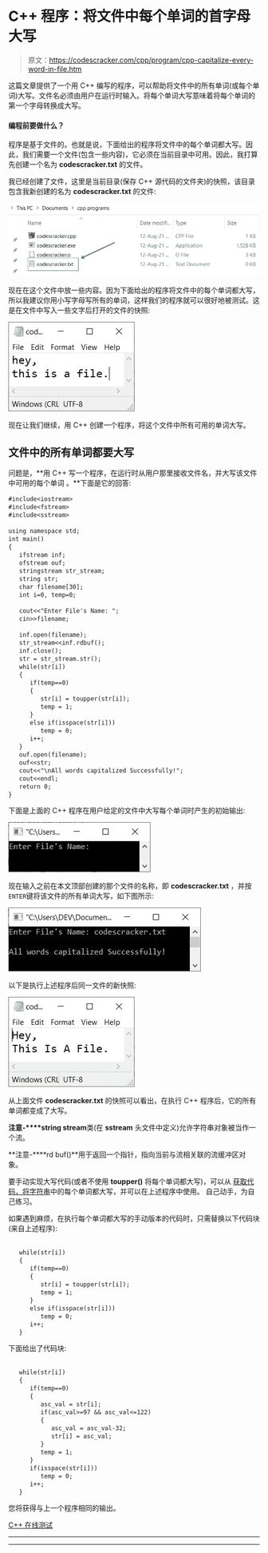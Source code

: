 # C++ 程序：将文件中每个单词的首字母大写

> 原文：<https://codescracker.com/cpp/program/cpp-capitalize-every-word-in-file.htm>

这篇文章提供了一个用 C++ 编写的程序，可以帮助将文件中的所有单词(或每个单词)大写。文件名必须由用户在运行时输入。将每个单词大写意味着将每个单词的第一个字母转换成大写。

#### 编程前要做什么？

程序是基于文件的。也就是说，下面给出的程序将文件中的每个单词都大写。因此，我们需要一个文件(包含一些内容)，它必须在当前目录中可用。因此，我打算先创建一个名为 **codescracker.txt** 的文件。

我已经创建了文件，这里是当前目录(保存 C++ 源代码的文件夹)的快照，该目录包含我新创建的名为 **codescracker.txt** 的文件:

![c++ program capitalize each word in file](img/af594151f2151402361fd6ebe98e8fa7.png)

现在在这个文件中放一些内容。因为下面给出的程序将文件中的每个单词都大写，所以我建议你用小写字母写所有的单词，这样我们的程序就可以很好地被测试。这是在文件中写入一些文字后打开的文件的快照:

![c++ capitalize each word of file](img/c118538b41b06155f06e0538e65a3366.png)

现在让我们继续，用 C++ 创建一个程序，将这个文件中所有可用的单词大写。

## 文件中的所有单词都要大写

问题是，**用 C++ 写一个程序，在运行时从用户那里接收文件名，并大写该文件中可用的每个单词 。**下面是它的回答:

```
#include<iostream>
#include<fstream>
#include<sstream>

using namespace std;
int main()
{
   ifstream inf;
   ofstream ouf;
   stringstream str_stream;
   string str;
   char filename[30];
   int i=0, temp=0;

   cout<<"Enter File's Name: ";
   cin>>filename;

   inf.open(filename);
   str_stream<<inf.rdbuf();
   inf.close();
   str = str_stream.str();
   while(str[i])
   {
      if(temp==0)
      {
         str[i] = toupper(str[i]);
         temp = 1;
      }
      else if(isspace(str[i]))
         temp = 0;
      i++;
   }
   ouf.open(filename);
   ouf<<str;
   cout<<"\nAll words capitalized Successfully!";
   cout<<endl;
   return 0;
}
```

下面是上面的 C++ 程序在用户给定的文件中大写每个单词时产生的初始输出:

![capitalize each word in file c++](img/ea2e2ccf3919871e3393989ba386b5bd.png)

现在输入之前在本文顶部创建的那个文件的名称，即 **codescracker.txt** ，并按 `ENTER`键将该文件的所有单词大写，如下图所示:

![c++ capitalize all words in file](img/dc2d91e208c596bcdfc0418222367f7c.png)

以下是执行上述程序后同一文件的新快照:

![capitalize all words of file c++](img/173001ae120c866ec2ec58926e0fc425.png)

从上面文件 **codescracker.txt** 的快照可以看出，在执行 C++ 程序后，它的所有单词都变成了大写。

**注意-****string stream**类(在 **sstream** 头文件中定义)允许字符串对象被当作一个流。

**注意-****rd buf()**用于返回一个指针，指向当前与流相关联的流缓冲区对象。

要手动实现大写代码(或者不使用 **toupper()** 将每个单词都大写)，可以从 [获取代码，将字符串](/cpp/program/cpp-capitalize-each-word-in-string.htm)中的每个单词都大写，并可以在上述程序中使用。 自己动手，为自己练习。

如果遇到麻烦，在执行每个单词都大写的手动版本的代码时，只需替换以下代码块(来自上述程序):

```

   while(str[i])
   {
      if(temp==0)
      {
         str[i] = toupper(str[i]);
         temp = 1;
      }
      else if(isspace(str[i]))
         temp = 0;
      i++;
   }
```

下面给出了代码块:

```

   while(str[i])
   {
      if(temp==0)
      {
         asc_val = str[i];
         if(asc_val>=97 && asc_val<=122)
         {
            asc_val = asc_val-32;
            str[i] = asc_val;
         }
         temp = 1;
      }
      if(isspace(str[i]))
         temp = 0;
      i++;
   }
```

您将获得与上一个程序相同的输出。

[C++ 在线测试](/exam/showtest.php?subid=3)

* * *

* * *
